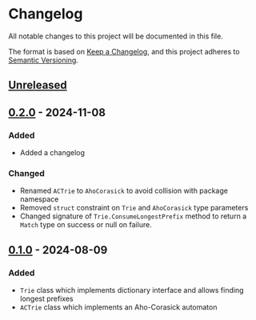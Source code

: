 # Changelog

All notable changes to this project will be documented in this file.

The format is based on [Keep a Changelog](https://keepachangelog.com/en/1.1.0/),
and this project adheres to [Semantic Versioning](https://semver.org/spec/v2.0.0.html).

## [Unreleased]

## [0.2.0] - 2024-11-08

### Added

- Added a changelog

### Changed

- Renamed `ACTrie` to `AhoCorasick` to avoid collision with package namespace
- Removed `struct` constraint on `Trie` and `AhoCorasick` type parameters
- Changed signature of `Trie.ConsumeLongestPrefix` method to return a `Match` type on success or null on failure.

## [0.1.0] - 2024-08-09

### Added

- `Trie` class which implements dictionary interface and allows finding longest prefixes
- `ACTrie` class which implements an Aho-Corasick automaton

[unreleased]: https://github.com/raineszm/actrie/compare/0.2.0...HEAD
[0.2.0]: https://github.com/raineszm/actrie/releases/tag/0.2.0
[0.1.0]: https://github.com/raineszm/actrie/releases/tag/0.1.0
